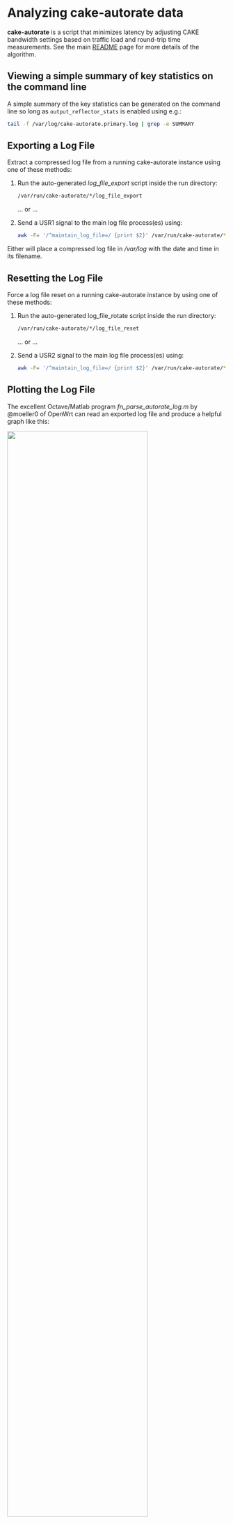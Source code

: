 # Analyzing cake-autorate data

**cake-autorate** is a script that minimizes latency by adjusting CAKE
bandwidth settings based on traffic load and round-trip time
measurements. See the main [README](./README.md) page for more details
of the algorithm.

## Viewing a simple summary of key statistics on the command line

A simple summary of the key statistics can be generated on the command
line so long as `output_reflector_stats` is enabled using e.g.:

```bash
tail -f /var/log/cake-autorate.primary.log | grep -e SUMMARY
```

## Exporting a Log File

Extract a compressed log file from a running cake-autorate instance
using one of these methods:

1. Run the auto-generated _log_file_export_ script inside the run
   directory:

   ```bash
   /var/run/cake-autorate/*/log_file_export
   ```

   ... or ...

1. Send a USR1 signal to the main log file process(es) using:

   ```bash
   awk -F= '/^maintain_log_file=/ {print $2}' /var/run/cake-autorate/*/proc_pids | xargs kill -USR1
   ```

Either will place a compressed log file in _/var/log_ with the date
and time in its filename.

## Resetting the Log File

Force a log file reset on a running cake-autorate instance by using
one of these methods:

1. Run the auto-generated log_file_rotate script inside the run
   directory:

   ```bash
   /var/run/cake-autorate/*/log_file_reset
   ```

   ... or ...

1. Send a USR2 signal to the main log file process(es) using:

   ```bash
   awk -F= '/^maintain_log_file=/ {print $2}' /var/run/cake-autorate/*/proc_pids | xargs kill -USR2
   ```

## Plotting the Log File

The excellent Octave/Matlab program _fn_parse_autorate_log.m_ by
@moeller0 of OpenWrt can read an exported log file and produce a
helpful graph like this:

<img src="https://user-images.githubusercontent.com/10721999/194724668-d8973bb6-5a37-4b05-a212-3514db8f56f1.png" width=80% height=80%>

The command below will run the Octave program (see the introductory
notes in _fn_parse_autorate_log.m_ for more details):

```bash
octave -qf --eval 'fn_parse_autorate_log("./log.gz", "./output.pdf")'
```

The script below can be run on a remote machine to extract the log
from the router and generate the pdfs for viewing from the remote
machine:

```bash
log_file=$(ssh root@192.168.1.1 '/var/run/cake-autorate/primary/log_file_export 1>/dev/null && cat /var/run/cake-autorate/primary/last_log_file_export') && scp root@192.168.1.1:${log_file} . && ssh root@192.168.1.1 "rm ${log_file}"
octave -qf --eval 'fn_parse_autorate_log("./*primary*log.gz", "./output.pdf")'
```

### Prometheus cake-autorate exporter

Check out [bairhys](https://github.com/bairhys)'
[prometheus-cake-autorate-exporter](https://github.com/bairhys/prometheus-cake-autorate-exporter)
for beautiful, continuous plotting of cake-autorate statistics:

<img src="https://user-images.githubusercontent.com/33058425/258621455-724c213d-8a0b-4aa3-ae87-ae786c4cd2a2.png" width=100% height=100%>
